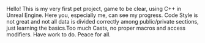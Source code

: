 Hello! This is my very first pet project, game to be clear, using C++ in Unreal Engine. Here you, especially me, can see my progress. Code Style is not great and not all data is divided correctly among public/private sections, just learning the basics.Too much Casts, no proper macros and access modifiers. Have work to do. Peace for all.

